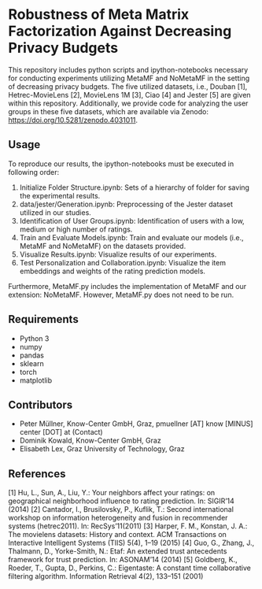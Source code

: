 # Robustness of Meta Matrix Factorization Against Decreasing Privacy Budgets

This repository includes python scripts and ipython-notebooks necessary for conducting experiments utilizing MetaMF and NoMetaMF in the setting of decreasing privacy budgets. The five utilized datasets, i.e., Douban [1], Hetrec-MovieLens [2], MovieLens 1M [3], Ciao [4] and Jester [5] are given within this repository. Additionally, we provide code for analyzing the user groups in these five datasets, which are available via Zenodo: https://doi.org/10.5281/zenodo.4031011.


## Usage
To reproduce our results, the ipython-notebooks must be executed in following order:

1. Initialize Folder Structure.ipynb: Sets of a hierarchy of folder for saving the experimental results.
2. data/jester/Generation.ipynb: Preprocessing of the Jester dataset utilized in our studies.
3. Identification of User Groups.ipynb: Identification of users with a low, medium or high number of ratings.
4. Train and Evaluate Models.ipynb: Train and evaluate our models (i.e., MetaMF and NoMetaMF) on the datasets provided. 
5. Visualize Results.ipynb: Visualize results of our experiments.
6. Test Personalization and Collaboration.ipynb: Visualize the item embeddings and weights of the rating prediction models.

Furthermore, MetaMF.py includes the implementation of MetaMF and our extension: NoMetaMF. However, MetaMF.py does not need to be run.

## Requirements
* Python 3
* numpy
* pandas
* sklearn
* torch
* matplotlib

## Contributors
* Peter Müllner, Know-Center GmbH, Graz, pmuellner [AT] know [MINUS] center [DOT] at (Contact)
* Dominik Kowald, Know-Center GmbH, Graz
* Elisabeth Lex, Graz University of Technology, Graz

## References
[1] Hu, L., Sun, A., Liu, Y.: Your neighbors affect your ratings: on geographical neighborhood influence to rating prediction. In: SIGIR’14 (2014)
[2] Cantador, I., Brusilovsky, P., Kuflik, T.: Second international workshop on information heterogeneity and fusion in recommender systems (hetrec2011). In: RecSys’11(2011)
[3] Harper, F. M., Konstan, J. A.: The movielens datasets: History and context. ACM Transactions on Interactive Intelligent Systems (TIIS) 5(4), 1–19 (2015)
[4] Guo, G., Zhang, J., Thalmann, D., Yorke-Smith, N.: Etaf: An extended trust antecedents framework for trust prediction. In: ASONAM’14 (2014)
[5] Goldberg, K., Roeder, T., Gupta, D., Perkins, C.:  Eigentaste: A constant time collaborative filtering algorithm. Information Retrieval 4(2), 133–151 (2001)